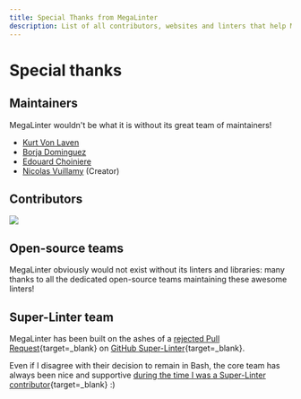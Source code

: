 ```yaml
---
title: Special Thanks from MegaLinter
description: List of all contributors, websites and linters that help MegaLinter to grow and be better everyday
---
```

<!-- markdownlint-disable MD013 -->
<!-- Generated by .automation/build.py, please do not update manually -->
<!-- special-thanks-section-start -->

# Special thanks

## Maintainers

MegaLinter wouldn't be what it is without its great team of maintainers!

- [Kurt Von Laven](https://github.com/Kurt-von-Laven)
- [Borja Dominguez](https://github.com/bdovaz)
- [Edouard Choiniere](https://github.com/echoix)
- [Nicolas Vuillamy](https://github.com/nvuillam) (Creator)

## Contributors

<a href="https://github.com/oxsecurity/megalinter/graphs/contributors">
  <img src="https://contrib.rocks/image?repo=oxsecurity/megalinter" />
</a>

## Open-source teams

MegaLinter obviously would not exist without its linters and libraries: many thanks to all the dedicated open-source teams maintaining these awesome linters!

## Super-Linter team

MegaLinter has been built on the ashes of a [rejected Pull Request](https://github.com/super-linter/super-linter/pull/791){target=_blank} on [GitHub Super-Linter](https://github.com/super-linter/super-linter){target=_blank}.

Even if I disagree with their decision to remain in Bash, the core team has always been nice and supportive [during the time I was a Super-Linter contributor](https://github.com/super-linter/super-linter/pulls?q=is%3Apr+is%3Aclosed+author%3Anvuillam+review%3Aapproved){target=_blank} :)

<!-- special-thanks-section-end -->
